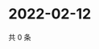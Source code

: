 # 2022-02-12

共 0 条

<!-- BEGIN WEIBO -->
<!-- 最后更新时间 Sat Feb 12 2022 10:02:42 GMT+0800 (China Standard Time) -->

<!-- END WEIBO -->
